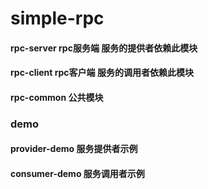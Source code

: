 # simple-rpc


####  rpc-server rpc服务端 服务的提供者依赖此模块
####  rpc-client rpc客户端 服务的调用者依赖此模块
####  rpc-common 公共模块

### demo

#### provider-demo  服务提供者示例
#### consumer-demo  服务调用者示例
